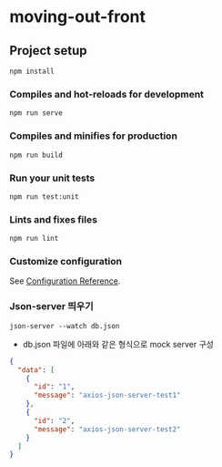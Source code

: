 # moving-out-front

## Project setup
```
npm install
```

### Compiles and hot-reloads for development
```
npm run serve
```

### Compiles and minifies for production
```
npm run build
```

### Run your unit tests
```
npm run test:unit
```

### Lints and fixes files
```
npm run lint
```

### Customize configuration
See [Configuration Reference](https://cli.vuejs.org/config/).


### Json-server 띄우기
```
json-server --watch db.json
```

* db.json 파일에 아래와 같은 형식으로 mock server 구성 
```json
{
  "data": [
    {
      "id": "1",
      "message": "axios-json-server-test1"
    },
    {
      "id": "2",
      "message": "axios-json-server-test2"
    }
  ]
}
```